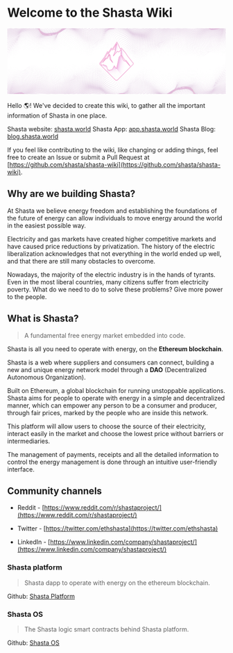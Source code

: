 # Welcome to the Shasta Wiki

![](images/shasta-intro.png)

Hello 🌎! We've decided to create this wiki, to gather all the important information of Shasta in one place.

Shasta website: [shasta.world](https://shasta.world/)
Shasta App: [app.shasta.world](https://app.shasta.world)
Shasta Blog: [blog.shasta.world](https://blog.shasta.world)

If you feel like contributing to the wiki, like changing or adding things, feel free to create an Issue or submit a Pull Request at [https://github.com/shasta/shasta-wiki](https://github.com/shasta/shasta-wiki).

## Why are we building Shasta?

At Shasta we believe energy freedom and establishing the foundations of the future of energy can allow individuals to move energy around the world in the easiest possible way.

Electricity and gas markets have created higher competitive markets and have caused price reductions by privatization. The history of the electric liberalization acknowledges that not everything in the world ended up well, and that there are still many obstacles to overcome.

Nowadays, the majority of the electric industry is in the hands of tyrants. Even in the most liberal countries, many citizens suffer from electricity poverty. What do we need to do to solve these problems? Give more power to the people.

## What is Shasta?
> A fundamental free energy market embedded into code.

Shasta is all you need to operate with energy, on the **Ethereum blockchain**.

Shasta is a web where suppliers and consumers can connect, building a new and unique energy network model through a **DAO** (Decentralized Autonomous Organization).

Built on Ethereum, a global blockchain for running unstoppable applications. Shasta aims for people to operate with energy in a simple and decentralized manner, which can empower any person to be a consumer and producer, through fair prices, marked by the people who are inside this network.

This platform will allow users to choose the source of their electricity, interact easily in the market and choose the lowest price without barriers or intermediaries.

The management of payments, receipts and all the detailed information to control the energy management is done through an intuitive user-friendly interface.

## Community channels
- Reddit - [https://www.reddit.com/r/shastaproject/](https://www.reddit.com/r/shastaproject/)

- Twitter - [https://twitter.com/ethshasta](https://twitter.com/ethshasta)

- LinkedIn - [https://www.linkedin.com/company/shastaproject/](https://www.linkedin.com/company/shastaproject/)

### Shasta platform
> Shasta dapp to operate with energy on the ethereum blockchain.

Github: [Shasta Platform](https://github.com/Shasta/Shasta)
### Shasta OS
> The Shasta logic smart contracts behind Shasta platform.

Github: [Shasta OS](https://github.com/Shasta/ShastaOS)
